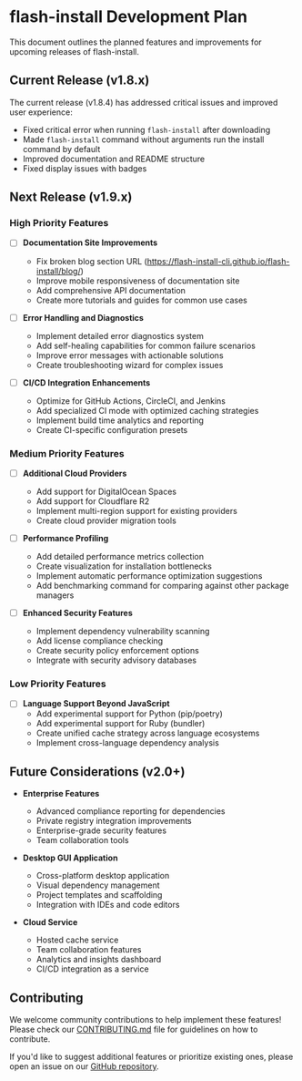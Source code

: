# flash-install Development Plan

This document outlines the planned features and improvements for upcoming releases of flash-install.

## Current Release (v1.8.x)

The current release (v1.8.4) has addressed critical issues and improved user experience:
- Fixed critical error when running `flash-install` after downloading
- Made `flash-install` command without arguments run the install command by default
- Improved documentation and README structure
- Fixed display issues with badges

## Next Release (v1.9.x)

### High Priority Features

- [ ] **Documentation Site Improvements**
  - Fix broken blog section URL (https://flash-install-cli.github.io/flash-install/blog/)
  - Improve mobile responsiveness of documentation site
  - Add comprehensive API documentation
  - Create more tutorials and guides for common use cases

- [ ] **Error Handling and Diagnostics**
  - Implement detailed error diagnostics system
  - Add self-healing capabilities for common failure scenarios
  - Improve error messages with actionable solutions
  - Create troubleshooting wizard for complex issues

- [ ] **CI/CD Integration Enhancements**
  - Optimize for GitHub Actions, CircleCI, and Jenkins
  - Add specialized CI mode with optimized caching strategies
  - Implement build time analytics and reporting
  - Create CI-specific configuration presets

### Medium Priority Features

- [ ] **Additional Cloud Providers**
  - Add support for DigitalOcean Spaces
  - Add support for Cloudflare R2
  - Implement multi-region support for existing providers
  - Create cloud provider migration tools

- [ ] **Performance Profiling**
  - Add detailed performance metrics collection
  - Create visualization for installation bottlenecks
  - Implement automatic performance optimization suggestions
  - Add benchmarking command for comparing against other package managers

- [ ] **Enhanced Security Features**
  - Implement dependency vulnerability scanning
  - Add license compliance checking
  - Create security policy enforcement options
  - Integrate with security advisory databases

### Low Priority Features

- [ ] **Language Support Beyond JavaScript**
  - Add experimental support for Python (pip/poetry)
  - Add experimental support for Ruby (bundler)
  - Create unified cache strategy across language ecosystems
  - Implement cross-language dependency analysis

## Future Considerations (v2.0+)

- **Enterprise Features**
  - Advanced compliance reporting for dependencies
  - Private registry integration improvements
  - Enterprise-grade security features
  - Team collaboration tools

- **Desktop GUI Application**
  - Cross-platform desktop application
  - Visual dependency management
  - Project templates and scaffolding
  - Integration with IDEs and code editors

- **Cloud Service**
  - Hosted cache service
  - Team collaboration features
  - Analytics and insights dashboard
  - CI/CD integration as a service

## Contributing

We welcome community contributions to help implement these features! Please check our [CONTRIBUTING.md](CONTRIBUTING.md) file for guidelines on how to contribute.

If you'd like to suggest additional features or prioritize existing ones, please open an issue on our [GitHub repository](https://github.com/flash-install-cli/flash-install/issues).